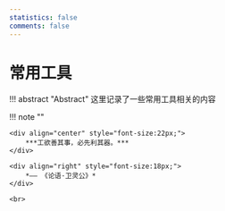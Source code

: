 ```yaml
---
statistics: false
comments: false
---
```


# 常用工具

!!! abstract "Abstract"
    这里记录了一些常用工具相关的内容

!!! note ""
    <br>

    <div align="center" style="font-size:22px;">
        ***工欲善其事，必先利其器。***
    </div>

    <div align="right" style="font-size:18px;">
        *—— 《论语·卫灵公》*
    </div>

    <br>
